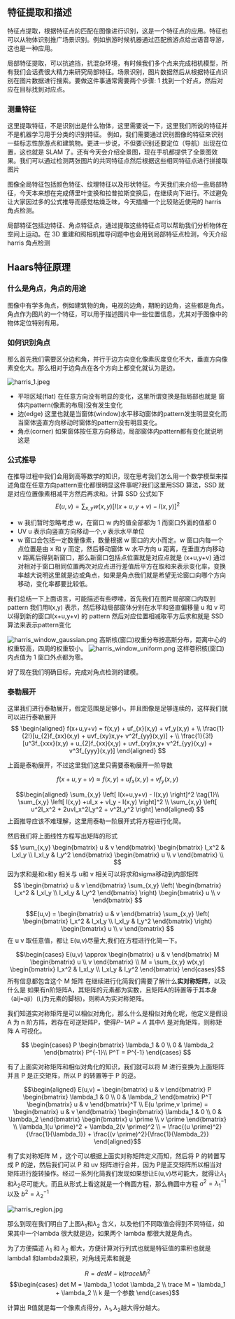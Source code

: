 ## 特征提取和描述
特征点提取，根据特征点的匹配在图像进行识别，这是一个特征点的应用。特征也可以从物体识别推广场景识别。例如旅游时候机器通过匹配旅游点给出语音导游，这也是一种应用。

局部特征提取，可以抗遮挡，抗混杂环境，有时候我们多个点来完成相机模型，所有我们会话费很大精力来研究局部特征。场景识别，图片数据然后从根据特征点识别在图片数据进行搜索。要做这件事通常需要两个步骤: 1 找到一个好点，然后对应在目标找到对应点。

### 测量特征
这里提取特征，不是识别出是什么物体，这里需要说一下，这里我们所说的特征并不是机器学习用于分类的识别特征。
例如，我们需要通过识别图像的特征来识别一些标志性旅游点和建筑物。更进一步说，不但要识别还要定位（导航）出现在位置，这也就是 SLAM 了。还有今天会介绍全景图，现在手机都提供了全景图效果。我们可以通过检测两张图片的共同特征点然后根据这些相同特征点进行拼接取图片




图像全局特征包括颜色特征、纹理特征以及形状特征。今天我们来介绍一些局部特征，今天本来想在完成傅里叶变换和拉普拉斯变换后，在继续向下进行。不过避免让大家因过多的公式推导而感觉枯燥乏味，今天插播一个比较贴近使用的 harris 角点检测​。


局部特征包括边特征、角点特征点，通过提取这些特征点可以帮助我们分析物体在空间上运动。在 3D 重建和照相机推导问题中也会用到局部特征点检测，今天介绍 harris 角点检测

## Haars特征原理
### 什么是角点，角点的用途

图像中有学多角点，例如建筑物的角，电视的边角，期盼的边角，这些都是角点。​角点作为图片的一个特征，可以用于描述图片中一些位置信息，尤其对于图像中的物体定位特别有用。
### 如何识别角点
那么首先我们需要区分边和角，并行于边方向变化像素灰度变化不大，垂直方向像素变化大。那么相对于边角点在各个方向上都变化就认为是边。

![harris_1.jpeg](https://upload-images.jianshu.io/upload_images/8207483-c21208d1a53aa29e.jpeg?imageMogr2/auto-orient/strip%7CimageView2/2/w/1240)

- 平坦区域(flat) 在任意方向没有明显的变化，这里所谓变换是指局部也就是 窗体内pattern(像素的布局)没有发生变化
- 边(edge) 这里也就是当窗体(window)水平移动窗体的pattern发生明显变化而当窗体竖直方向移动时窗体的pattern没有明显变化。
- 角点(corner) 如果窗体按任意方向移动，局部窗体内pattern都有变化就说明这是

### 公式推导
在推导过程中我们会用到高等数学的知识，现在思考我们怎么用一个数学模型来描述角度在任意方向pattern变化都很明显这件事呢?我们这里用SSD 算法，SSD 就是对应位置像素相减平方然后再求和。计算 SSD 公式如下
$$ E(u,v) = \sum_{x,y}w(x,y)[I(x+u,y+v) - I(x,y)]^2$$
- w 我们暂时忽略考虑 w，在窗口 w 内的值全部都为 1 而窗口外面的值都 0
- UV u 表示向竖直方向移动一个,v 表示水平单位
- w 窗口会包括一定数量像素，数量根据 w 窗口的大小而定。w 窗口内每一个点位置是由 x 和 y 而定，然后移动窗体 w 水平方向 u 距离，在垂直方向移动 v 距离后得到新窗口，那么新窗口包括点位置就是对应点就是 (x+u,y+v) 通过对相对于窗口相同位置两次对应点进行差值后平方在取和来表示变化率，变换率越大说明这里就是边或角点，如果是角点我们就是希望无论窗口向哪个方向移动，变化率都要比较低。

我们总结一下上面语言，可能描述有些啰嗦，首先我们在图片局部窗口内取到 pattern 我们用I(x,y) 表示，然后移动局部窗体分别在水平和竖直偏移量 u 和 v 可以得到新的窗口I(x+u,y+v) 的 pattern 然后对应位置相减取平方后求和就是 SSD 算法来表示pattern变化

![harris_window_gaussian.png](https://upload-images.jianshu.io/upload_images/8207483-7794c8ace148f78c.png?imageMogr2/auto-orient/strip%7CimageView2/2/w/1240)
高斯核(窗口)权重分布按高斯分布，距离中心的权重较高，四周的权重较小。
![harris_window_uniform.png](https://upload-images.jianshu.io/upload_images/8207483-620d4a3bcda5540c.png?imageMogr2/auto-orient/strip%7CimageView2/2/w/1240)
这样卷积核(窗口)内点值为 1 窗口外点都为零。

好了现在我们明确目标，完成对角点检测的建模。

### 泰勒展开
这里我们进行泰勒展开，假定范围是足够小，并且图像是足够连续的，这样我们就可以进行泰勒展开
$$ 
\begin{aligned}
    f(x+u,y+v) = f(x,y) + uf_{x}(x,y) + vf_y(x,y) +  \\
\frac{1}{2!}[u_{2}f_{xx}(x,y) + uvf_{xy}x,y+ v^2f_{yy}(x,y)] + \\
\frac{1}{3!}[u^3f_{xxx}(x,y) + u_{2}f_{xx}(x,y) + uvf_{xy}x,y+ v^2f_{yy}(x,y) + v^3f_{yyy}(x,y)]
\end{aligned}
$$

上面是泰勒展开，不过这里我们这里只需要泰勒展开一阶导数

$$f(x+u,y+v) \approx f(x,y) + uf_{x}(x,y) + vf_y(x,y)$$


$$\begin{aligned}
    \sum_{x,y} \left[ I(x+u,y+v) - I(x,y) \right]^2  \tag{1}\\
    \sum_{x,y} \left[ I(x,y) +uI_x + vI_y - I(x,y) \right]^2 \\
    \sum_{x,y} \left[ u^2I_x^2 + 2uvI_x^2I_y^2 + v^2I_y^2 \right] 
    \end{aligned}
$$
上面推导应该不难理解，这里用泰勒一阶展开式将方程进行化简。


然后我们将上面线性方程写出矩阵的形式
$$
    \sum_{x,y} \begin{bmatrix}
        u & v
    \end{bmatrix} \begin{bmatrix}
        I_x^2 & I_xI_y \\
        I_xI_y & I_y^2
    \end{bmatrix} \begin{bmatrix}
        u \\
        v
    \end{bmatrix} \\
$$
因为求和是和x和y 相关与 u和 v 相关可以将求和sigma移动到内部矩阵
$$
      \begin{bmatrix}
        u & v
    \end{bmatrix} \sum_{x,y} \left( \begin{bmatrix}
        I_x^2 & I_xI_y \\
        I_xI_y & I_y^2
    \end{bmatrix} \right)
    \begin{bmatrix}
        u \\
        v
    \end{bmatrix} 
$$

$$E(u,v) = \begin{bmatrix}
        u & v
    \end{bmatrix} \sum_{x,y} \left( \begin{bmatrix}
        I_x^2 & I_xI_y \\
        I_xI_y & I_y^2
    \end{bmatrix} \right)
    \begin{bmatrix}
        u \\
        v
    \end{bmatrix} $$
在 u v 取任意值，都让 E(u,v)尽量大,我们在方程进行化简一下。

$$\begin{cases}
    E(u,v) \approx \begin{bmatrix}
        u & v
    \end{bmatrix}
    M
    \begin{bmatrix}
        u \\
        v
    \end{bmatrix} \\
    M = \sum_{x,y} w(x,y) \begin{bmatrix}
        I_x^2 & I_xI_y \\
        I_xI_y & I_y^2
    \end{bmatrix}
\end{cases}$$
所有信息都包含这个 M 矩阵
在继续进行化简我们需要了解什么**实对称矩阵**，以及什么是
如果有n阶矩阵A，其矩阵的元素都为实数，且矩阵A的转置等于其本身（aij=aji）(i,j为元素的脚标)，则称A为实对称矩阵。

我们知道实对称矩阵是可以相似对角化，那么什么是相似对角化呢，他定义是假设 A 为 n 阶方阵，若存在可逆矩阵P，使得$P{-1} A P = \Lambda$ 其中$\Lambda$ 是对角矩阵，则称矩阵 A 可视化。

$$ \begin{cases}
    P \begin{bmatrix}
        \lambda_1 & 0 \\
        0 & \lambda_2
    \end{bmatrix} P^{-1}\\
    P^T = P^{-1}
\end{cases} $$

有了上面实对称矩阵和相似对角化的知识，我们就可以将 M 进行变换为上面矩阵并且 P 是正交矩阵，所以 P 的转置等于 P 的逆。

$$\begin{aligned}
    E(u,v) = \begin{bmatrix}
        u & v
    \end{bmatrix} P \begin{bmatrix}
        \lambda_1 & 0 \\
        0 & \lambda_2
    \end{bmatrix} P^T \begin{bmatrix}
        u & v
    \end{bmatrix}^T \\
    E(u \prime,v \prime) = \begin{bmatrix}
        u & v
    \end{bmatrix} \begin{bmatrix}
        \lambda_1 & 0 \\
        0 & \lambda_2
    \end{bmatrix}  
    \begin{bmatrix}
        u \prime \\ 
        v \prime
    \end{bmatrix} \\
    \lambda_1(u \prime)^2 + \lambda_2(v \prime)^2 \\
    = \frac{(u \prime)^2}{\frac{1}{\lambda_1}} + \frac{(v \prime)^2}{\frac{1}{\lambda_2}}
\end{aligned}$$

有了实对称矩阵 M ，这个可以根据上面实对称矩阵定义而知，然后将 P 的转置写成 P 的逆，然后我们可以 P 和 uv 矩阵进行合并，因为 P是正交矩阵所以相当对矩阵进行旋转操作。经过一系列化简我们发现如果想让E(u,v)尽可能大，就得让$\lambda_1$ 和$\lambda_2$尽可能大。而且从形式上看这就是一个椭圆方程，那么椭圆中方程 $a^2 = \lambda_1^{-1}$ 以及 $b^2 = \lambda_2^{-1}$ 

![harris_region.jpg](https://upload-images.jianshu.io/upload_images/8207483-360863f862f143f0.jpg?imageMogr2/auto-orient/strip%7CimageView2/2/w/1240)

那么到现在我们明白了上图$\lambda_1$和$\lambda_2$ 含义，以及他们不同取值会得到不同特征，如果其中一个lambda 很大就是边，如果两个 lambda 都很大就是角点。

为了方便描述 $\lambda_1$ 和 $\lambda_2$ 都大，方便计算对行列式也就是特征值的乘积也就是lambda1 和lambda2乘积，对角线元素和就是

$$ R = det M - k(trace M)^2$$
$$\begin{cases}
    det M = \lambda_1 \cdot \lambda_2 \\
    trace M = \lambda_1 + \lambda_2 \\
    k 是一个参数
\end{cases}$$

计算出 R值就是每一个像素点得分，$\lambda_1 ,\lambda_2$越大得分越大。